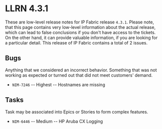 # LLRN 4.3.1

These are low-level release notes for IP Fabric release `4.3.1`. Please note, that this page contains very low-level information about the actual release, which can lead to false conclusions if you don't have access to the tickets. On the other hand, it can provide valuable information, if you are looking for a particular detail. This release of IP Fabric contains a total of 2 issues.

## Bugs

Anything that we considered an incorrect behavior. Something that was not working as expected or turned out that did not meet customers' demand.

- `NIM-7246` -- Highest -- Hostnames are missing

## Tasks

Task may be associated into Epics or Stories to form complex features.

- `NIM-6446` -- Medium -- HP Aruba CX Logging
